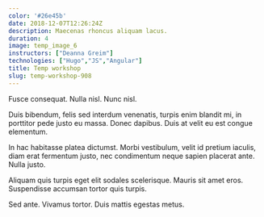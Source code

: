 ```yaml
---
color: '#26e45b'
date: 2018-12-07T12:26:24Z
description: Maecenas rhoncus aliquam lacus.
duration: 4
image: temp_image_6
instructors: ["Deanna Greim"]
technologies: ["Hugo","JS","Angular"]
title: Temp workshop
slug: temp-workshop-908
---
```

Fusce consequat. Nulla nisl. Nunc nisl.

Duis bibendum, felis sed interdum venenatis, turpis enim blandit mi, in porttitor pede justo eu massa. Donec dapibus. Duis at velit eu est congue elementum.

In hac habitasse platea dictumst. Morbi vestibulum, velit id pretium iaculis, diam erat fermentum justo, nec condimentum neque sapien placerat ante. Nulla justo.

Aliquam quis turpis eget elit sodales scelerisque. Mauris sit amet eros. Suspendisse accumsan tortor quis turpis.

Sed ante. Vivamus tortor. Duis mattis egestas metus.
